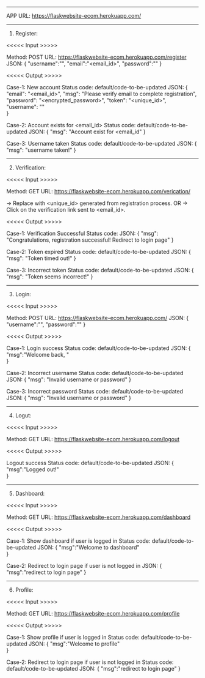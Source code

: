 ----------------------------------------------------------------------------------

APP URL: https://flaskwebsite-ecom.herokuapp.com/

----------------------------------------------------------------------------------

1. Register:

<<<<< Input >>>>>

Method: POST
URL: https://flaskwebsite-ecom.herokuapp.com/register
JSON: 
{
    "username":"<username>",
    "email":"<email_id>",
    "password":"<password>"
}

<<<<< Output >>>>>

Case-1: New account
Status code: default/code-to-be-updated
JSON:
{
    "email": "<email_id>",
    "msg": "Please verify email to complete registration",
    "password": "<encrypted_password>",
    "token": "<unique_id>",
    "username": "<username>"    
}

Case-2: Account exists for <email_id>
Status code: default/code-to-be-updated
JSON:
{
    "msg": "Account exist for <email_id"
}

Case-3: Username taken
Status code: default/code-to-be-updated
JSON:
{
    "msg": "username taken!"
}

----------------------------------------------------------------------------------

2. Verification:

<<<<< Input >>>>>

Method: GET
URL: https://flaskwebsite-ecom.herokuapp.com/verication/<token>

-> Replace <token> with <unique_id> generated from registration process.
                  OR
-> Click on the verification link sent to <email_id>.

<<<<< Output >>>>>

Case-1: Verification Successful
Status code: 
JSON:
{
    "msg": "Congratulations, registration successful! Redirect to login page"
}

Case-2: Token expired
Status code: default/code-to-be-updated
JSON:
{
    "msg": "Token timed out!"
}

Case-3: Incorrect token
Status code: default/code-to-be-updated
JSON:
{
    "msg": "Token seems incorrect!"
}


----------------------------------------------------------------------------------
3. Login:

<<<<< Input >>>>>

Method: POST
URL: https://flaskwebsite-ecom.herokuapp.com/
JSON: 
{
    "username":"<username>",
    "password":"<password>"
}

<<<<< Output >>>>>

Case-1: Login success
Status code: default/code-to-be-updated
JSON:
{
   "msg":"Welcome back, <username>"   
}

Case-2: Incorrect username
Status code: default/code-to-be-updated
JSON:
{
    "msg": "Invalid username or password"
}

Case-3: Incorrect password
Status code: default/code-to-be-updated
JSON:
{
    "msg": "Invalid username or password"
}

----------------------------------------------------------------------------------
4. Logut:

<<<<< Input >>>>>

Method: GET
URL: https://flaskwebsite-ecom.herokuapp.com/logout

<<<<< Output >>>>>

Logout success
Status code: default/code-to-be-updated
JSON:
{
   "msg":"Logged out!"   
}


----------------------------------------------------------------------------------
5. Dashboard:

<<<<< Input >>>>>

Method: GET
URL: https://flaskwebsite-ecom.herokuapp.com/dashboard

<<<<< Output >>>>>

Case-1: Show dashboard if user is logged in
Status code: default/code-to-be-updated
JSON:
{
   "msg":"Welcome to dashboard"   
}

Case-2: Redirect to login page if user is not logged in
JSON:
{
  "msg":"redirect to login page"
}


----------------------------------------------------------------------------------
6. Profile:

<<<<< Input >>>>>

Method: GET
URL: https://flaskwebsite-ecom.herokuapp.com/profile

<<<<< Output >>>>>

Case-1: Show profile if user is logged in
Status code: default/code-to-be-updated
JSON:
{
   "msg":"Welcome to profile"   
}

Case-2: Redirect to login page if user is not logged in
Status code: default/code-to-be-updated
JSON:
{
  "msg":"redirect to login page"
}
